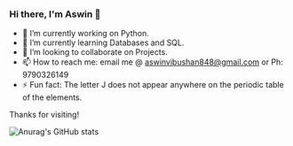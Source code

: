 ### Hi there, I'm Aswin 👋

- 🔭 I’m currently working on Python.
- 🌱 I’m currently learning Databases and SQL.
- 👯 I’m looking to collaborate on Projects.
- 📫 How to reach me: email me @ aswinvibushan848@gmail.com or Ph: 9790326149
- ⚡ Fun fact: The letter J does not appear anywhere on the periodic table of the elements.

Thanks for visiting!

![Anurag's GitHub stats](https://github-readme-stats.vercel.app/api?username=StruVi&show_icons=true&theme=transparent)
<!--
**StruVi/StruVi** is a ✨ _special_ ✨ repository because its `README.md` (this file) appears on your GitHub profile.

Here are some ideas to get you started:

- 🔭 I’m currently working on ...
- 🌱 I’m currently learning ...
- 👯 I’m looking to collaborate on ...
- 🤔 I’m looking for help with ...
- 💬 Ask me about ...
- 📫 How to reach me: ...
- 😄 Pronouns: ...
- ⚡ Fun fact: ...
-->
